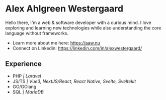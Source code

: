 # Alex Ahlgreen Westergaard
Hello there, I'm a web & software developer with a curious mind. I love exploring and learning new technologies while also understanding the core language without frameworks.

- Learn more about me here: https://aaw.nu
- Connect on Linkedin: https://linkedin.com/in/alexwestergaard/

## Experience
- PHP *| Laravel*
- JS/TS *| Vue3, NextJS/React, React Native, Svelte, Sveltekit*
- GO/GOlang
- SQL *| MariaDB*
